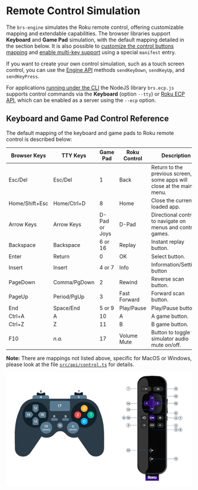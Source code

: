 # Remote Control Simulation

The `brs-engine` simulates the Roku remote control, offering customizable mapping and extendable capabilities. The browser libraries support **Keyboard** and **Game Pad** simulation, with the default mapping detailed in the section below. It is also possible to [customize the control buttons mapping](./customization.md#control-mapping) and [enable multi-key support](./customization.md#app-manifest) using a special `manifest` entry.

If you want to create your own control simulation, such as a touch screen control, you can use the [Engine API](./engine-api.md) methods `sendKeyDown`, `sendKeyUp`, and `sendKeyPress`.

For applications [running under the CLI](./run-as-cli.md) the NodeJS library `brs.ecp.js` supports control commands via the **Keyboard** (option `--tty`) or [Roku ECP API](https://developer.roku.com/docs/developer-program/dev-tools/external-control-api.md), which can be enabled as a server using the `--ecp` option.
## Keyboard and Game Pad Control Reference

The default mapping of the keyboard and game pads to Roku remote control is described below:

| Browser Keys  | TTY Keys  | Game Pad   | Roku Control  | Description                                                           |
|---------------|-----------|------------|---------------|-----------------------------------------------------------------------|
| Esc/Del       | Esc/Del   |      1     |     Back      | Return to the previous screen, some apps will close at the main menu. |
| Home/Shift+Esc| Home/Ctrl+D|     8     |     Home      | Close the currently loaded app.                                       |
| Arrow Keys    | Arrow Keys| D-Pad or Joys|   D-Pad     | Directional controls to navigate on menus and control games.          |
| Backspace     | Backspace |   6 or 16  |     Replay    | Instant replay button.                                                |
| Enter         | Return    |     0      |     OK        | Select button.                                                        |
| Insert        | Insert    |   4 or 7   |     Info      | Information/Settings button                                           |
| PageDown      | Comma/PgDown|    2     |     Rewind    | Reverse scan button.                                                  |
| PageUp        | Period/PgUp |    3     |  Fast Forward | Forward scan button.                                                  |
| End           | Space/End |   5 or 9   |  Play/Pause   | Play/Pause button.                                                    |
| Ctrl+A        | A         |     10     |     A         | A game button.                                                        |
| Ctrl+Z        | Z         |     11     |     B         | B game button.                                                        |
| F10           | _n.a._    |     17     |  Volume Mute  | Button to toggle the simulator audio mute on/off.                     |

**Note:** There are mappings not listed above, specific for MacOS or Windows, please look at the file [`src/api/control.ts`](../src/api/control.ts) for details.

<p align="center">
<img src="./images/remote-mapping.png"/>
</p>
